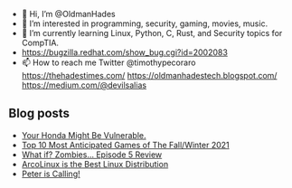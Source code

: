 - 👋 Hi, I’m @OldmanHades
- 👀 I’m interested in programming, security, gaming, movies, music.
- 🌱 I’m currently learning Linux, Python, C, Rust, and Security topics for CompTIA.
- https://bugzilla.redhat.com/show_bug.cgi?id=2002083
- 📫 How to reach me Twitter @timothypecoraro
https://thehadestimes.com/
https://oldmanhadestech.blogspot.com/
https://medium.com/@devilsalias

## Blog posts
<!-- BLOG-POST-LIST:START -->
- [Your Honda Might Be Vulnerable.](https://medium.com/@devilsalias/your-honda-might-be-vulnerable-6de46ca3f93b?source=rss-5097f5c9b801------2)
- [Top 10 Most Anticipated Games of The Fall/Winter 2021](https://medium.com/@devilsalias/top-10-most-anticipated-games-of-the-fall-winter-2021-8d363d5353f1?source=rss-5097f5c9b801------2)
- [What if? Zombies… Episode 5 Review](https://medium.com/@devilsalias/what-if-zombies-episode-5-review-217175b3bb95?source=rss-5097f5c9b801------2)
- [ArcoLinux is the Best Linux Distribution](https://medium.com/@devilsalias/arcolinux-is-the-best-linux-distribution-846f27551dfd?source=rss-5097f5c9b801------2)
- [Peter is Calling!](https://medium.com/@devilsalias/peter-is-calling-86d8b8c0818b?source=rss-5097f5c9b801------2)
<!-- BLOG-POST-LIST:END -->
